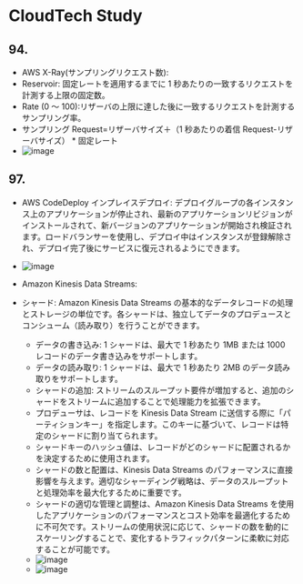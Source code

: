 # CloudTech Study

## 94.

- AWS X-Ray(サンプリングリクエスト数):
- Reservoir: 固定レートを適用するまでに 1 秒あたりの一致するリクエストを計測する上限の固定数。
- Rate (0 ～ 100):リザーバの上限に達した後に一致するリクエストを計測するサンプリング率。
- サンプリング Request=リザーバサイズ＋（1 秒あたりの着信 Request-リザーバサイズ） \* 固定レート
- ![image](https://github.com/yoshikikasama/network-and-server/assets/61643054/a5c06e59-3ea1-491d-bc20-1925f3c15c3c)

## 97.

- AWS CodeDeploy インプレイスデプロイ: デプロイグループの各インスタンス上のアプリケーションが停止され、最新のアプリケーションリビジョンがインストールされて、新バージョンのアプリケーションが開始され検証されます。ロードバランサーを使用し、デプロイ中はインスタンスが登録解除され、デプロイ完了後にサービスに復元されるようにできます。
- ![image](https://github.com/yoshikikasama/network-and-server/assets/61643054/66e818c7-86d8-4c4b-a5a9-56b3dc4282b8)

- Amazon Kinesis Data Streams:
- シャード: Amazon Kinesis Data Streams の基本的なデータレコードの処理とストレージの単位です。各シャードは、独立してデータのプロデュースとコンシューム（読み取り）を行うことができます。
  - データの書き込み: 1 シャードは、最大で 1 秒あたり 1MB または 1000 レコードのデータ書き込みをサポートします。
  - データの読み取り: 1 シャードは、最大で 1 秒あたり 2MB のデータ読み取りをサポートします。
  - シャードの追加: ストリームのスループット要件が増加すると、追加のシャードをストリームに追加することで処理能力を拡張できます。
  - プロデューサは、レコードを Kinesis Data Stream に送信する際に「パーティションキー」を指定します。このキーに基づいて、レコードは特定のシャードに割り当てられます。
  - シャードキーのハッシュ値は、レコードがどのシャードに配置されるかを決定するために使用されます。
  - シャードの数と配置は、Kinesis Data Streams のパフォーマンスに直接影響を与えます。適切なシャーディング戦略は、データのスループットと処理効率を最大化するために重要です。
  - シャードの適切な管理と調整は、Amazon Kinesis Data Streams を使用したアプリケーションのパフォーマンスとコスト効率を最適化するために不可欠です。ストリームの使用状況に応じて、シャードの数を動的にスケーリングすることで、変化するトラフィックパターンに柔軟に対応することが可能です。
  - ![image](https://github.com/yoshikikasama/network-and-server/assets/61643054/64247139-b5f4-4987-88d0-f64f7abe7e92)
  - ![image](https://github.com/yoshikikasama/network-and-server/assets/61643054/5707f796-cf70-453a-948b-a7c9ff0e4fbf)
